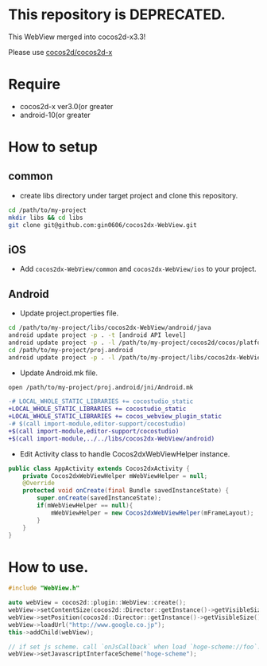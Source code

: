 # This repository is DEPRECATED.
This WebView merged into cocos2d-x3.3!

Please use [cocos2d/cocos2d-x](https://github.com/cocos2d/cocos2d-x)

# Require
* cocos2d-x ver3.0(or greater
* android-10(or greater

# How to setup

## common
* create libs directory under target project and clone this repository.

```sh
cd /path/to/my-project
mkdir libs && cd libs
git clone git@github.com:gin0606/cocos2dx-WebView.git
```

## iOS
* Add `cocos2dx-WebView/common` and `cocos2dx-WebView/ios` to your project.

## Android
* Update project.properties file.

```sh
cd /path/to/my-project/libs/cocos2dx-WebView/android/java
android update project -p . -t [android API level]
android update project -p . -l /path/to/my-project/cocos2d/cocos/platform/android/java
cd /path/to/my-project/proj.android
android update project -p . -l /path/to/my-project/libs/cocos2dx-WebView/android/java
```

* Update Android.mk file.

```sh
open /path/to/my-project/proj.android/jni/Android.mk
```

```diff
-# LOCAL_WHOLE_STATIC_LIBRARIES += cocostudio_static
+LOCAL_WHOLE_STATIC_LIBRARIES += cocostudio_static
+LOCAL_WHOLE_STATIC_LIBRARIES += cocos_webview_plugin_static
-# $(call import-module,editor-support/cocostudio)
+$(call import-module,editor-support/cocostudio)
+$(call import-module,../../libs/cocos2dx-WebView/android)
```

* Edit Activity class to handle Cocos2dxWebViewHelper instance.

```java
public class AppActivity extends Cocos2dxActivity {
    private Cocos2dxWebViewHelper mWebViewHelper = null;
    @Override
    protected void onCreate(final Bundle savedInstanceState) {
        super.onCreate(savedInstanceState);
        if(mWebViewHelper == null){
            mWebViewHelper = new Cocos2dxWebViewHelper(mFrameLayout);
        }
    }
}
```

# How to use.
```cpp
#include "WebView.h"

auto webView = cocos2d::plugin::WebView::create();
webView->setContentSize(cocos2d::Director::getInstance()->getVisibleSize());
webView->setPosition(cocos2d::Director::getInstance()->getVisibleSize() / 2);
webView->loadUrl("http://www.google.co.jp");
this->addChild(webView);

// if set js scheme. call `onJsCallback` when load `hoge-scheme://foo`.
webView->setJavascriptInterfaceScheme("hoge-scheme");
```

